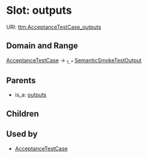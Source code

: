 
# Slot: outputs




URI: [ttm:AcceptanceTestCase_outputs](https://w3id.org/TranslatorSRI/TranslatorTestingModel/AcceptanceTestCase_outputs)


## Domain and Range

[AcceptanceTestCase](AcceptanceTestCase.md) &#8594;  <sub>1..\*</sub> [SemanticSmokeTestOutput](SemanticSmokeTestOutput.md)

## Parents

 *  is_a: [outputs](outputs.md)

## Children


## Used by

 * [AcceptanceTestCase](AcceptanceTestCase.md)
